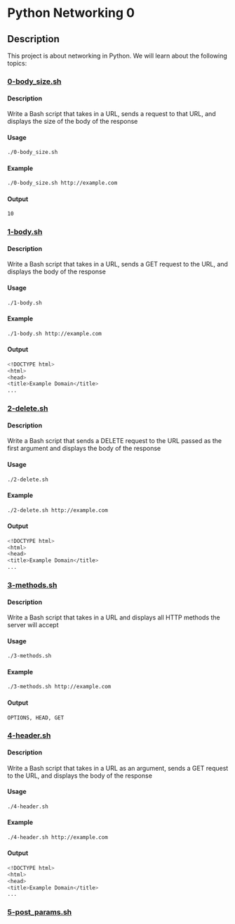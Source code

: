 # Python Networking 0
## Description
This project is about networking in Python. We will learn about the following topics:
### <a href="">0-body_size.sh</a>
#### Description
Write a Bash script that takes in a URL, sends a request to that URL, and displays the size of the body of the response
#### Usage
```bash
./0-body_size.sh 
```
#### Example
```bash
./0-body_size.sh http://example.com
```
#### Output
```bash
10
```
### <a href="">1-body.sh</a>
#### Description
Write a Bash script that takes in a URL, sends a GET request to the URL, and displays the body of the response
#### Usage
```bash
./1-body.sh 
```
#### Example
```bash
./1-body.sh http://example.com
```
#### Output
```bash
<!DOCTYPE html>
<html>
<head>
<title>Example Domain</title>
...
```
### <a href="">2-delete.sh</a>
#### Description
Write a Bash script that sends a DELETE request to the URL passed as the first argument and displays the body of the response
#### Usage
```bash
./2-delete.sh 
```
#### Example
```bash
./2-delete.sh http://example.com
```
#### Output
```bash
<!DOCTYPE html>
<html>
<head>
<title>Example Domain</title>
...
```
### <a href="">3-methods.sh</a>
#### Description
Write a Bash script that takes in a URL and displays all HTTP methods the server will accept
#### Usage
```bash
./3-methods.sh 
```
#### Example
```bash
./3-methods.sh http://example.com
```
#### Output
```bash
OPTIONS, HEAD, GET
```
### <a href="">4-header.sh</a>
#### Description
Write a Bash script that takes in a URL as an argument, sends a GET request to the URL, and displays the body of the response
#### Usage
```bash
./4-header.sh 
```
#### Example
```bash
./4-header.sh http://example.com
```
#### Output
```bash
<!DOCTYPE html>
<html>
<head>
<title>Example Domain</title>
...
```
### <a href="">5-post_params.sh</a>

